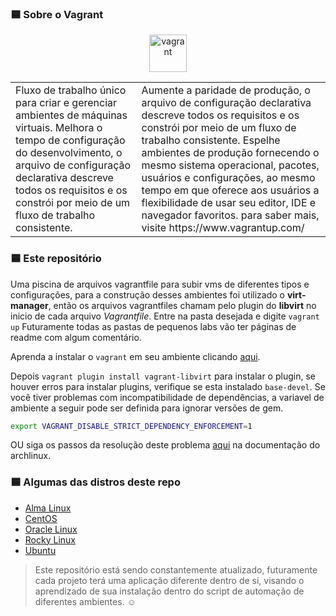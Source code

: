<!--
![imagem](.asciiart/capa.jpg)

<img style="float: right;" src="https://cdn.worldvectorlogo.com/logos/vagrant.svg" width=15%>

-->
### 🟦 Sobre o Vagrant

<p align="center">
  <a href="https://www.vagrantup.com/" target="_blank" rel="noreferrer"> <img src="https://www.vectorlogo.zone/logos/vagrantup/vagrantup-icon.svg" alt="vagrant" width="60" height="60"/> </a>
</p>


<table>
  <tr>
    <td width=40%>
      Fluxo de trabalho único para criar e gerenciar ambientes de máquinas virtuais. Melhora o tempo de configuração do desenvolvimento, o arquivo de configuração declarativa descreve todos os requisitos e os constrói por meio de um fluxo de trabalho consistente.
    </td>
    <td>
      Aumente a paridade de produção, o arquivo de configuração declarativa descreve todos os requisitos e os constrói por meio de um fluxo de trabalho consistente. Espelhe ambientes de produção fornecendo o mesmo sistema operacional, pacotes, usuários e configurações, ao mesmo tempo em que oferece aos usuários a flexibilidade de usar seu editor, IDE e navegador favoritos. para saber mais, visite https://www.vagrantup.com/
    </td>
  </tr>
</table>



### 🟦 Este repositório
Uma piscina de arquivos vagrantfile para subir vms de diferentes tipos e configurações, para a construção desses ambientes foi utilizado o **virt-manager**, então os arquivos vagrantfiles chamam pelo plugin do **libvirt** no inicio de cada arquivo *Vagrantfile*. Entre na pasta desejada e digite `vagrant up`
Futuramente todas as pastas de pequenos labs vão ter páginas de readme com algum comentário.


Aprenda a instalar o `vagrant` em seu ambiente clicando <a href="https://github.com/joao-prs/vagrantfiles/blob/main/README_INSTALL.md">aqui</a>.

Depois `vagrant plugin install vagrant-libvirt` para instalar o plugin, se houver erros para instalar plugins, verifique se esta instalado `base-devel`.
Se você tiver problemas com incompatibilidade de dependências, a variavel de ambiente a seguir pode ser definida para ignorar versões de gem.
```bash
export VAGRANT_DISABLE_STRICT_DEPENDENCY_ENFORCEMENT=1
```
OU siga os passos da resolução deste problema <a href="https://wiki.archlinux.org/title/Vagrant">aqui</a> na documentação do archlinux.

### 🟦 Algumas das distros deste repo
- <a href="https://github.com/joao-prs/vagrantfiles/blob/main/alma/desc.md">Alma Linux</a>
- <a href="https://github.com/joao-prs/vagrantfiles/blob/main/centos/desc.md">CentOS</a>
- <a href="https://github.com/joao-prs/vagrantfiles/blob/main/oracle/desc.md">Oracle Linux</a>
- <a href="https://github.com/joao-prs/vagrantfiles/blob/main/rocky/desc.md">Rocky Linux</a>
- <a href="https://github.com/joao-prs/vagrantfiles/blob/main/ubuntu/desc.md">Ubuntu</a>

> Este repositório está sendo constantemente atualizado, futuramente cada projeto terá uma aplicação diferente dentro de sí, visando o aprendizado de sua instalação dentro do script de automação de diferentes ambientes. ☺️